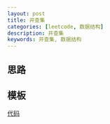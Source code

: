 ```yaml
---
layout: post
title: 并查集
categories: [leetcode, 数据结构]
description: 并查集
keywords: 并查集, 数据结构
---
```


## 思路

## 模板
[代码](https://github.com/joeyzyz/leetcode-template/blob/main/union_find.py)
